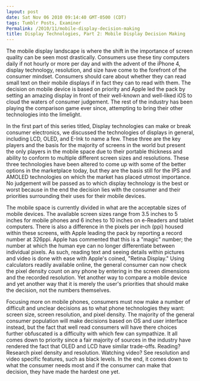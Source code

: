 ```yaml
---
layout: post
date: Sat Nov 06 2010 09:14:40 GMT-0500 (CDT)
tags: Tumblr Posts, Examiner
Permalink: /2010/11/mobile-display-decision-making
title: Display Technologies, Part 2: Mobile Display Decision Making
---
```


The mobile display landscape is where the shift in the importance of screen quality can be seen most drastically. Consumers use these tiny computers daily if not hourly or more per day and with the advent of the iPhone 4, display technology, resolution, and size have come to the forefront of the consumer mindset. Consumers should care about whether they can read small text on their mobile displays if in fact they can to read with them. The decision on mobile device is based on priority and Apple led the pack by setting an amazing display in front of their well-known and well-liked iOS to cloud the waters of consumer judgement. The rest of the industry has been playing the comparison game ever since, attempting to bring their other technologies into the limelight.

In the first part of this series titled, Display technologies can make or break consumer electronics, we discussed the technologies of displays in general, including LCD, OLED, and E-Ink to name a few. These three are the key players and the basis for the majority of screens in the world but present the only players in the mobile space due to their portable thickness and ability to conform to multiple different screen sizes and resolutions. These three technologies have been altered to come up with some of the better options in the marketplace today, but they are the basis still for the IPS and AMOLED technologies on which the market has placed utmost importance. No judgement will be passed as to which display technology is the best or worst because in the end the decision lies with the consumer and their priorities surrounding their uses for their mobile devices.

The mobile space is currently divided in what are the acceptable sizes of mobile devices. The available screen sizes range from 3.5 inches to 5 inches for mobile phones and 6 inches to 10 inches on e-Readers and tablet computers. There is also a difference in the pixels per inch (ppi) housed within these screens, with Apple leading the pack by reporting a record number at 326ppi. Apple has commented that this is a "magic" number; the number at which the human eye can no longer differentiate between individual pixels. As such, reading text and seeing details within pictures and video is done with ease with Apple's coined, "Retina Display." Using calculators readily available online, the general consumer can now check the pixel density count on any phone by entering in the screen dimensions and the recorded resolution. Yet another way to compare a mobile device and yet another way that it is merely the user's priorities that should make the decision, not the numbers themselves.

Focusing more on mobile phones, consumers must now make a number of difficult and unclear decisions as to what phone technologies they want: screen size, screen resolution, and pixel density. The majority of the general consumer population will make decisions based on OS and user interface instead, but the fact that well read consumers will have there choices further obfuscated is a difficulty with which few can sympathize. It all comes down to priority since a fair majority of sources in the industry have rendered the fact that OLED and LCD have similar trade-offs. Reading? Research pixel density and resolution. Watching video? See resolution and video specific features, such as black levels. In the end, it comes down to what the consumer needs most and if the consumer can make that decision, they have made the hardest one yet.